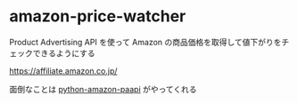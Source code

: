 # amazon-price-watcher

Product Advertising API を使って Amazon の商品価格を取得して値下がりをチェックできるようにする

https://affiliate.amazon.co.jp/

面倒なことは [python-amazon-paapi](https://pypi.org/project/python-amazon-paapi/) がやってくれる

